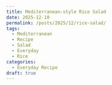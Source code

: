 ```yaml
---
title: Mediterranean-style Rice Salad
date: 2025-12-10
permalink: /posts/2025/12/rice-salad/
tags:
  - Mediterranean
  - Recipe
  - Salad
  - Everyday
  - Rice
categories:
  - Everyday Recipe
draft: true
---
```

